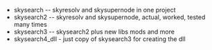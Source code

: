 * skysearch -- skyresolv and skysupernode in one project
* skysearch2 -- skyresolv and skysupernode, actual, worked, tested many times
* skysearch3 -- skysearch2 plus new libs mods and more
* skysearch4_dll - just copy of skysearch3 for creating the dll
